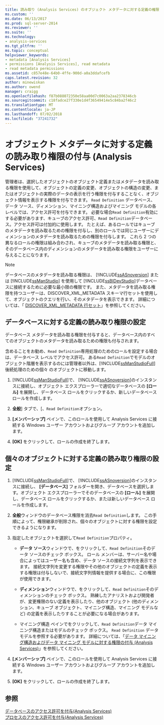 ```yaml
---
title: 読み取り (Analysis Services) のオブジェクト メタデータに対する定義の権限の付与 |Microsoft Docs
ms.custom: ''
ms.date: 06/13/2017
ms.prod: sql-server-2014
ms.reviewer: ''
ms.suite: ''
ms.technology:
- analysis-services
ms.tgt_pltfrm: ''
ms.topic: conceptual
helpviewer_keywords:
- metadata [Analysis Services]
- permissions [Analysis Services], read metadata
- read metadata permissions
ms.assetid: c857e48e-64b0-4ffe-900d-a0a3ddafcefb
caps.latest.revision: 32
author: minewiskan
ms.author: owend
manager: craigg
ms.openlocfilehash: f87b088072350e58aa00d7c0063a2aa2378346cb
ms.sourcegitcommit: c18fadce27f330e1d4f36549414e5c84ba2f46c2
ms.translationtype: MT
ms.contentlocale: ja-JP
ms.lasthandoff: 07/02/2018
ms.locfileid: "37241732"
---
```

# <a name="grant-read-definition-permissions-on-object-metadata-analysis-services"></a>オブジェクト メタデータに対する定義の読み取り権限の付与 (Analysis Services)
  管理者は、選択したオブジェクトのオブジェクト定義またはメタデータを読み取る権限を使用して、オブジェクトの定義の変更、オブジェクトの構造の変更、またはオブジェクトの実際のデータの表示を行う権限を付与することなく、オブジェクト情報を表示する権限を付与できます。 `Read Definition` データベース、データ ソース、ディメンション、マイニング構造およびマイニング モデルの各レベルでは、アクセス許可を付与できます。 必要な場合`Read Definition`有効にする必要があります、キューブのアクセス許可、`Read Definition`データベース。アクセス許可は付加的に使用します。 たとえば、あるロールではキューブのメタデータを読み取るための権限を付与し、別のロールでは同じユーザーにディメンションのメタデータを読み取るための権限を付与します。 これら 2 つの異なるロールの権限は組み合わされ、キューブのメタデータを読み取る権限と、そのデータベース内のディメンションのメタデータを読み取る権限をユーザーに与えることになります。  
  
> [!NOTE]  
>  データベースのメタデータを読み取る権限は、 [!INCLUDE[ssASnoversion](../../includes/ssasnoversion-md.md)] または [!INCLUDE[ssManStudio](../../includes/ssmanstudio-md.md)] を使用して [!INCLUDE[ssBIDevStudio](../../includes/ssbidevstudio-md.md)]データベースに接続するために必要な最小限の権限です。 また、メタデータを読み取る権限を持つユーザーは、DISCOVER_XML_METADATA スキーマ行セットを使用して、オブジェクトのクエリを行い、そのメタデータを表示できます。 詳細については、「 [DISCOVER_XML_METADATA 行セット](../schema-rowsets/xml/discover-xml-metadata-rowset.md)」を参照してください。  
  
## <a name="set-read-definition-permissions-on-a-database"></a>データベースに対する定義の読み取り権限の設定  
 データベース メタデータを読み取る権限を付与すると、データベース内のすべてのオブジェクトのメタデータを読み取るための権限も付与されます。  
  
 含めることをお勧め、`Read Definition`専用処理のためのロールを設定する場合は、データベース レベルでアクセス許可。 ある`Read Definition`でモデルのオブジェクト階層を表示するのには管理者以外は、[!INCLUDE[ssManStudioFull](../../includes/ssmanstudiofull-md.md)]後続処理のための個々 のオブジェクトに移動します。  
  
1.  [!INCLUDE[ssManStudioFull](../../includes/ssmanstudiofull-md.md)]で、 [!INCLUDE[ssASnoversion](../../includes/ssasnoversion-md.md)]のインスタンスに接続し、オブジェクト エクスプローラーで適切なデータベースの **[ロール]** を展開し、データベース ロールをクリックするか、新しいデータベース ロールを作成します。  
  
2.  **全般**] タブで、[、`Read Definition`オプション。  
  
3.  **[メンバーシップ]** ペインで、このロールを使用して Analysis Services に接続する Windows ユーザー アカウントおよびグループ アカウントを追加します。  
  
4.  **[OK]** をクリックして、ロールの作成を終了します。  
  
## <a name="set-read-definition-permissions-on-individual-objects"></a>個々のオブジェクトに対する定義の読み取り権限の設定  
  
1.  [!INCLUDE[ssManStudioFull](../../includes/ssmanstudiofull-md.md)]で、 [!INCLUDE[ssASnoversion](../../includes/ssasnoversion-md.md)]のインスタンスに接続し、 **[データベース]** フォルダーを開き、データベースを選択します。オブジェクト エクスプローラーでそのデータベースの **[ロール]** を展開し、データベース ロールをクリックするか、または新しいデータベース ロールを作成します。  
  
2.  **全般**ウィンドウのデータベース権限を消去`Read Definition`します。 この手順によって、権限継承が削除され、個々のオブジェクトに対する権限を設定できるようになります。  
  
3.  指定したオブジェクトを選択して`Read Definition`プロパティ。  
  
    -   **データ ソース**ウィンドウで、をクリックして、`Read Definition`そのデータ ソースのチェック ボックス。 ロール メンバーは、サーバー名や場合によってはユーザー名も含め、データ ソースの接続文字列を表示できます。 接続文字列を変更する権限やその他のオブジェクトの定義を表示する権限は付与しないで、接続文字列情報を提供する場合に、この権限が使用できます。  
  
    -   **ディメンション**ウィンドウで、をクリックして、`Read Definition`そのディメンションのチェック ボックス。 熟練したアナリストおよび開発者が、変更権限のない定義を表示したり、他のオブジェクト (他のディメンション、キューブ オブジェクト、マイニング構造、マイニング モデルなど) の定義を表示したりすることが必要になる場合があります。  
  
    -   マイニング構造 ペインでをクリックして、`Read Definition`データ マイニング構造またはモデルのチェック ボックス。 `Read Definition` データ モデルを参照する必要があります。 詳細については、「[データ マイニング構造およびデータ マイニング モデルに対する権限の付与 &#40;Analysis Services&#41;](grant-permissions-on-data-mining-structures-and-models-analysis-services.md)」を参照してください。  
  
4.  **[メンバーシップ]** ペインで、このロールを使用して Analysis Services に接続する Windows ユーザー アカウントおよびグループ アカウントを追加します。  
  
5.  **[OK]** をクリックして、ロールの作成を終了します。  
  
## <a name="see-also"></a>参照  
 [データベースのアクセス許可を付与&#40;Analysis Services&#41;](grant-database-permissions-analysis-services.md)   
 [プロセスのアクセス許可を付与&#40;Analysis Services&#41;](grant-process-permissions-analysis-services.md)  
  
  
